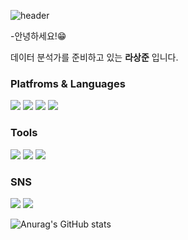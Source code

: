 
![header](https://capsule-render.vercel.app/api?type=wave&color=auto&height=300&section=header&text=Sangjoon's%20Github&fontSize=80)


-안녕하세요!😁  

데이터 분석가를 준비하고 있는 **라상준** 입니다.


### Platfroms & Languages

<img src="https://img.shields.io/badge/MySQL-4479A1?style=for-the-badge&logo=MySQL&logoColor=black">    <img src="https://img.shields.io/badge/Python-3776AB?style=for-the-badge&logo=Python&logoColor=white">    <img src="https://img.shields.io/badge/Slack-4A154B?style=for-the-badge&logo=Slack&logoColor=white">     <img src="https://img.shields.io/badge/Microsoft Excel-217346?style=for-the-badge&logo=Microsoft Excel&logoColor=black">



### Tools
<img src="https://img.shields.io/badge/Visual Studio Code-007ACC?style=for-the-badge&logo=Visual Studio code&logoColor=black">    <img src="https://img.shields.io/badge/Jupyter Code-F37626?style=for-the-badge&logo=Jupyter&logoColor=black">    <img src="https://img.shields.io/badge/Google Colab Code-F9AB00?style=for-the-badge&logo=Google Colab&logoColor=black"> 




### SNS
<img src="https://img.shields.io/badge/Instagram-E4405F?style=for-the-badge&logo=Instagram&logoColor=black">    <img src="https://img.shields.io/badge/facebook-1877F2?style=for-the-badge&logo=facebook&logoColor=black">



![Anurag's GitHub stats](https://github-readme-stats.vercel.app/api?username=Rasangjoon&show_icons=true&theme=react)
